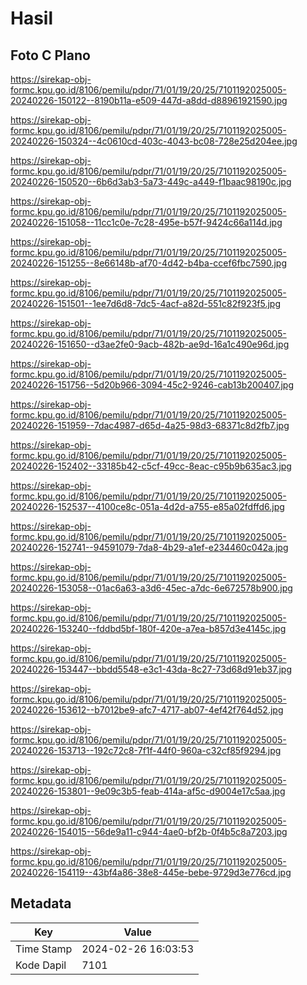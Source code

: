 # Hasil

## Foto C Plano

https://sirekap-obj-formc.kpu.go.id/8106/pemilu/pdpr/71/01/19/20/25/7101192025005-20240226-150122--8190b11a-e509-447d-a8dd-d88961921590.jpg

https://sirekap-obj-formc.kpu.go.id/8106/pemilu/pdpr/71/01/19/20/25/7101192025005-20240226-150324--4c0610cd-403c-4043-bc08-728e25d204ee.jpg

https://sirekap-obj-formc.kpu.go.id/8106/pemilu/pdpr/71/01/19/20/25/7101192025005-20240226-150520--6b6d3ab3-5a73-449c-a449-f1baac98190c.jpg

https://sirekap-obj-formc.kpu.go.id/8106/pemilu/pdpr/71/01/19/20/25/7101192025005-20240226-151058--11cc1c0e-7c28-495e-b57f-9424c66a114d.jpg

https://sirekap-obj-formc.kpu.go.id/8106/pemilu/pdpr/71/01/19/20/25/7101192025005-20240226-151255--8e66148b-af70-4d42-b4ba-ccef6fbc7590.jpg

https://sirekap-obj-formc.kpu.go.id/8106/pemilu/pdpr/71/01/19/20/25/7101192025005-20240226-151501--1ee7d6d8-7dc5-4acf-a82d-551c82f923f5.jpg

https://sirekap-obj-formc.kpu.go.id/8106/pemilu/pdpr/71/01/19/20/25/7101192025005-20240226-151650--d3ae2fe0-9acb-482b-ae9d-16a1c490e96d.jpg

https://sirekap-obj-formc.kpu.go.id/8106/pemilu/pdpr/71/01/19/20/25/7101192025005-20240226-151756--5d20b966-3094-45c2-9246-cab13b200407.jpg

https://sirekap-obj-formc.kpu.go.id/8106/pemilu/pdpr/71/01/19/20/25/7101192025005-20240226-151959--7dac4987-d65d-4a25-98d3-68371c8d2fb7.jpg

https://sirekap-obj-formc.kpu.go.id/8106/pemilu/pdpr/71/01/19/20/25/7101192025005-20240226-152402--33185b42-c5cf-49cc-8eac-c95b9b635ac3.jpg

https://sirekap-obj-formc.kpu.go.id/8106/pemilu/pdpr/71/01/19/20/25/7101192025005-20240226-152537--4100ce8c-051a-4d2d-a755-e85a02fdffd6.jpg

https://sirekap-obj-formc.kpu.go.id/8106/pemilu/pdpr/71/01/19/20/25/7101192025005-20240226-152741--94591079-7da8-4b29-a1ef-e234460c042a.jpg

https://sirekap-obj-formc.kpu.go.id/8106/pemilu/pdpr/71/01/19/20/25/7101192025005-20240226-153058--01ac6a63-a3d6-45ec-a7dc-6e672578b900.jpg

https://sirekap-obj-formc.kpu.go.id/8106/pemilu/pdpr/71/01/19/20/25/7101192025005-20240226-153240--fddbd5bf-180f-420e-a7ea-b857d3e4145c.jpg

https://sirekap-obj-formc.kpu.go.id/8106/pemilu/pdpr/71/01/19/20/25/7101192025005-20240226-153447--bbdd5548-e3c1-43da-8c27-73d68d91eb37.jpg

https://sirekap-obj-formc.kpu.go.id/8106/pemilu/pdpr/71/01/19/20/25/7101192025005-20240226-153612--b7012be9-afc7-4717-ab07-4ef42f764d52.jpg

https://sirekap-obj-formc.kpu.go.id/8106/pemilu/pdpr/71/01/19/20/25/7101192025005-20240226-153713--192c72c8-7f1f-44f0-960a-c32cf85f9294.jpg

https://sirekap-obj-formc.kpu.go.id/8106/pemilu/pdpr/71/01/19/20/25/7101192025005-20240226-153801--9e09c3b5-feab-414a-af5c-d9004e17c5aa.jpg

https://sirekap-obj-formc.kpu.go.id/8106/pemilu/pdpr/71/01/19/20/25/7101192025005-20240226-154015--56de9a11-c944-4ae0-bf2b-0f4b5c8a7203.jpg

https://sirekap-obj-formc.kpu.go.id/8106/pemilu/pdpr/71/01/19/20/25/7101192025005-20240226-154119--43bf4a86-38e8-445e-bebe-9729d3e776cd.jpg


## Metadata

| Key        | Value               |
| ---------- | ------------------- |
| Time Stamp | 2024-02-26 16:03:53 |
| Kode Dapil | 7101                |



